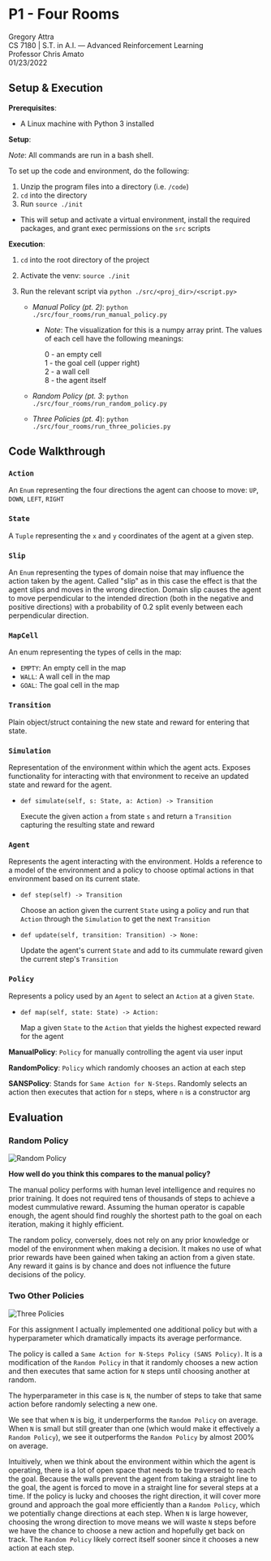 # P1 - Four Rooms
Gregory Attra \
CS 7180 | S.T. in A.I. — Advanced Reinforcement Learning \
Professor Chris Amato \
01/23/2022

## Setup & Execution

**Prerequisites**:

* A Linux machine with Python 3 installed

**Setup**:

*Note*: All commands are run in a bash shell.

To set up the code and environment, do the following:

1. Unzip the program files into a directory (i.e. `/code`)
2. `cd` into the directory
3. Run `source ./init`
    
* This will setup and activate a virtual environment, install the required packages, and grant exec permissions on the `src` scripts

**Execution**:

1. `cd` into the root directory of the project
2. Activate the venv: `source ./init`
3. Run the relevant script via `python ./src/<proj_dir>/<script.py>`

    * *Manual Policy (pt. 2)*: `python ./src/four_rooms/run_manual_policy.py`

        - *Note*: The visualization for this is a numpy array print. The values of each cell have the following meanings:
            
            0 - an empty cell \
            1 - the goal cell (upper right) \
            2 - a wall cell \
            8 - the agent itself

    * *Random Policy (pt. 3*: `python ./src/four_rooms/run_random_policy.py`
    * *Three Policies (pt. 4*): `python ./src/four_rooms/run_three_policies.py`

## Code Walkthrough

### `Action`

An `Enum` representing the four directions the agent can choose to move: `UP`, `DOWN`, `LEFT`, `RIGHT`

### `State`

A `Tuple` representing the `x` and `y` coordinates of the agent at a given step.

### `Slip`

An `Enum` representing the types of domain noise that may influence the action taken by the agent. Called "slip" as in this case the effect is that the agent slips and moves in the wrong direction. Domain slip causes the agent to move perpendicular to the intended direction (both in the negative and positive directions) with a probability of 0.2 split evenly between each perpendicular direction.

### `MapCell`

An enum representing the types of cells in the map:

- `EMPTY`: An empty cell in the map
- `WALL`: A wall cell in the map
- `GOAL`: The goal cell in the map

### `Transition`

Plain object/struct containing the new state and reward for entering that state.

### `Simulation`

Representation of the environment within which the agent acts. Exposes functionality for interacting with that environment to receive an updated state and reward for the agent.

* `def simulate(self, s: State, a: Action) -> Transition`

    Execute the given action `a` from state `s` and return a `Transition` capturing the resulting state and reward

### `Agent`

Represents the agent interacting with the environment. Holds a reference to a model of the environment and a policy to choose optimal actions in that environment based on its current state.

* `def step(self) -> Transition`

    Choose an action given the current `State` using a policy and run that `Action` through the `Simulation` to get the next `Transition`
    

* `def update(self, transition: Transition) -> None:`

    Update the agent's current `State` and add to its cummulate reward given the current step's `Transition`


### `Policy`

Represents a policy used by an `Agent` to select an `Action` at a given `State`.

* `def map(self, state: State) -> Action:`

    Map a given `State` to the `Action` that yields the highest expected reward for the agent

**ManualPolicy**: `Policy` for manually controlling the agent via user input

**RandomPolicy**: `Policy` which randomly chooses an action at each step

**SANSPolicy**: Stands for `Same Action for N-Steps`. Randomly selects an action then executes that action for `n` steps, where `n` is a constructor arg

## Evaluation

### Random Policy
![Random Policy](assets/random_policy.png)

**How well do you think this compares to the manual policy?**

The manual policy performs with human level intelligence and requires no prior training. It does not required tens of thousands of steps to achieve a modest cummulative reward. Assuming the human operator is capable enough, the agent should find roughly the shortest path to the goal on each iteration, making it highly efficient.

The random policy, conversely, does not rely on any prior knowledge or model of the environment when making a decision. It makes no use of what prior rewards have been gained when taking an action from a given state. Any reward it gains is by chance and does not influence the future decisions of the policy.

### Two Other Policies

![Three Policies](assets/three_policies.png)

For this assignment I actually implemented one additional policy but with a hyperparameter which dramatically impacts its average performance.

The policy is called a `Same Action for N-Steps Policy (SANS Policy)`. It is a modification of the `Random Policy` in that it randomly chooses a new action and then executes that same action for `N` steps until choosing another at random.

The hyperparameter in this case is `N`, the number of steps to take that same action before randomly selecting a new one.

We see that when `N` is big, it underperforms the `Random Policy` on average. When `N` is small but still greater than one (which would make it effectively a `Random Policy`), we see it outperforms the `Random Policy` by almost 200% on average.

Intuitively, when we think about the environment within which the agent is operating, there is a lot of open space that needs to be traversed to reach the goal. Because the walls prevent the agent from taking a straight line to the goal, the agent is forced to move in a straight line for several steps at a time. If the policy is lucky and chooses the right direction, it will cover more ground and approach the goal more efficiently than a `Random Policy`, which we potentially change directions at each step. When `N` is large however, choosing the wrong direction to move means we will waste `N` steps before we have the chance to choose a new action and hopefully get back on track. The `Random Policy` likely correct itself sooner since it chooses a new action at each step.
